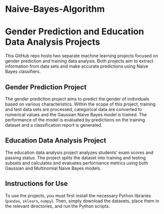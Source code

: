 # Naive-Bayes-Algorithm

# Gender Prediction and Education Data Analysis Projects

This GitHub repo hosts two separate machine learning projects focused on gender prediction and training data analysis. Both projects aim to extract information from data sets and make accurate predictions using Naive Bayes classifiers.

## Gender Prediction Project

The gender prediction project aims to predict the gender of individuals based on various characteristics. Within the scope of this project, training and test data sets are processed, categorical data are converted to numerical values and the Gaussian Naive Bayes model is trained. The performance of the model is evaluated by predictions on the training dataset and a classification report is generated.

## Education Data Analysis Project

The education data analysis project analyzes students' exam scores and passing status. The project splits the dataset into training and testing subsets and calculates and evaluates performance metrics using both Gaussian and Multinomial Naive Bayes models.

## Instructions for Use

To use the projects, you must first install the necessary Python libraries (`pandas`, `sklearn`, `numpy`). Then, simply download the datasets, place them in the relevant directories, and run the Python scripts.
